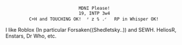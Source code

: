                                 MDNI Please! 
                                19, INTP 3w4 
             C+H and TOUCHING OK!  ᶻ 𝗓 𐰁 .ᐟ   RP in Whisper OK!
I like Roblox (In particular Forsaken((Shedletsky..)) and SEWH. HeliosR, Enstars, Dr Who, etc.
